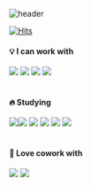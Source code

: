 ![header](https://capsule-render.vercel.app/api?type=waving&color=add8e6&height=250&section=header&text=I%20am%20Ellie%20🙋🏻‍♀️&desc=This%20is%20my%20ShellTer,%20and&fontAlign=80&descAlign=70&descAlignY=33&fontSize=50&animation=fadeIn)

[![Hits](https://hits.seeyoufarm.com/api/count/incr/badge.svg?url=https%3A%2F%2Fgithub.com%2F31lie%2Fhit-counter&count_bg=%232F78D8&title_bg=%23C0D4F6&icon=keybase.svg&icon_color=%23203D7F&title=helloo&edge_flat=false)](https://github.com/31lie)


#### 💡 I can work with
<img src="https://img.shields.io/badge/HTML-dc143c?style=round-square&logo=HTML5&logoColor=white"/>
<img src="https://img.shields.io/badge/CSS-d2691e?style=round-square&logo=CSS3&logoColor=white"/>
<img src="https://img.shields.io/badge/SCSS-daa520?style=round-square&logo=Sass&logoColor=white"/>
<img src="https://img.shields.io/badge/JavaScript-2e8b57?style=round-square&logo=JavaScript&logoColor=white"/>
<br>
<br>

#### 🔥 Studying

<img src="https://img.shields.io/badge/Swift-b0e0e6?style=round-square&logo=Swift&logoColor=white"/><img src="https://img.shields.io/badge/React-b0c4de?style=round-square&logo=React&logoColor=white"/>
<img src="https://img.shields.io/badge/Node.js-b0e0e6?style=round-square&logo=Node.js&logoColor=white"/>
<img src="https://img.shields.io/badge/Vue.js-b0c4de?style=round-square&logo=Vue.js&logoColor=white"/>
<img src="https://img.shields.io/badge/TypeScript-b0e0e6?style=round-square&logo=TypeScript&logoColor=white"/>
<img src="https://img.shields.io/badge/jQuery-b0c4de?style=round-square&logo=jQuery&logoColor=white"/>
<br>
<br>

#### 🌊 Love cowork with
<img src="https://img.shields.io/badge/Github-696969?style=round-square&logo=github&logoColor=white"/>
<img src="https://img.shields.io/badge/Notion-dcdcdc?style=round-square&logo=notion&logoColor=black"/>
